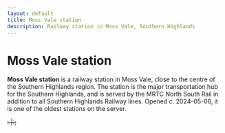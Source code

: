```yaml
---
layout: default
title: Moss Vale station
description: Railway station in Moss Vale, Southern Highlands
---
```


# Moss Vale station
**Moss Vale station** is a railway station in Moss Vale, close to the centre of the Southern Highlands region. The station is the major transportation hub for the Southern Highlands, and is served by the MRTC North South Rail in addition to all Southern Highlands Railway lines. Opened c. 2024-05-06, it is one of the oldest stations on the server.

~~:.|:;~~

